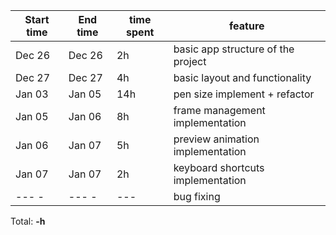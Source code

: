 | Start time  | End time | time spent |                   feature                   |
|-------------|----------|------------|---------------------------------------------|
| Dec 26      | Dec 26   | 2h         | basic app structure of the project          |
| Dec 27      | Dec 27   | 4h         | basic layout and functionality              |
| Jan 03      | Jan 05   | 14h        | pen size implement + refactor               |
| Jan 05      | Jan 06   | 8h         | frame management implementation             |
| Jan 06      | Jan 07   | 5h         | preview animation implementation            |
| Jan 07      | Jan 07   | 2h         | keyboard shortcuts implementation           |
| --- -       | --- -    | ---        | bug fixing                                  |
        
Total: **-h**